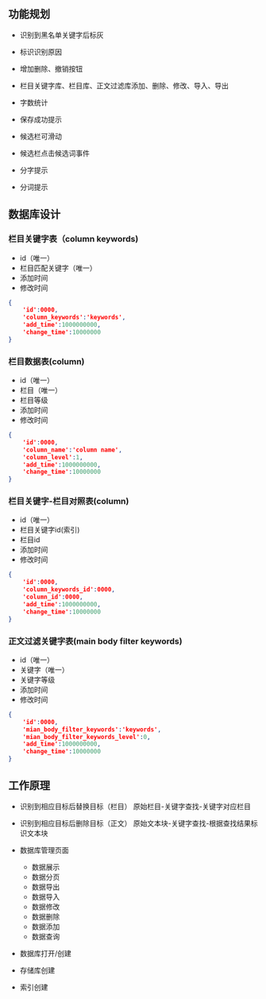 ## 功能规划
* 识别到黑名单关键字后标灰
* 标识识别原因
* 增加删除、撤销按钮
* 栏目关键字库、栏目库、正文过滤库添加、删除、修改、导入、导出
* 字数统计

* 保存成功提示
* 候选栏可滑动
* 候选栏点击候选词事件

* 分字提示
* 分词提示


## 数据库设计
### 栏目关键字表（column keywords)
* id（唯一）
* 栏目匹配关键字（唯一）
* 添加时间
* 修改时间
```json
{
    'id':0000,
    'column_keywords':'keywords',
    'add_time':1000000000,
    'change_time':10000000
}

```

### 栏目数据表(column)
* id（唯一）
* 栏目（唯一）
* 栏目等级
* 添加时间
* 修改时间
```json
{
    'id':0000,
    'column_name':'column name',
    'column_level':1,
    'add_time':1000000000,
    'change_time':10000000
}

```
### 栏目关键字-栏目对照表(column)
* id（唯一）
* 栏目关键字id(索引)
* 栏目id
* 添加时间
* 修改时间
```json
{
    'id':0000,
    'column_keywords_id':0000,
    'column_id':0000,
    'add_time':1000000000,
    'change_time':10000000
}

```
### 正文过滤关键字表(main body filter keywords)
* id（唯一）
* 关键字（唯一）
* 关键字等级
* 添加时间
* 修改时间
```json
{
    'id':0000,
    'mian_body_filter_keywords':'keywords',
    'mian_body_filter_keywords_level':0,
    'add_time':1000000000,
    'change_time':10000000
}

```


## 工作原理
* 识别到相应目标后替换目标（栏目）
    原始栏目-关键字查找-关键字对应栏目
* 识别到相应目标后删除目标（正文）
    原始文本块-关键字查找-根据查找结果标识文本块


* 数据库管理页面
    * 数据展示
    * 数据分页
    * 数据导出
    * 数据导入
    * 数据修改
    * 数据删除
    * 数据添加
    * 数据查询

* 数据库打开/创建
* 存储库创建
* 索引创建

